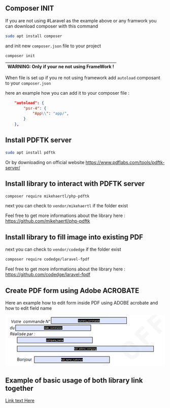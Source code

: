 ## Composer INIT

If you are not using #Laravel as the example above or any framwork you can download composer with this command

```bash
sudo apt install composer
```

and init new `composer.json` file to your project

```shell
composer init
```

| WARNING: Only if your ne not using FrameWork ! |
| ---------------------------------------------- |

When file is set up if you re not using framework add `autoload` composant to your `composer.json`

here an example how you can add it to your composer file :

```json
    "autoload": {
        "psr-4": {
            "App\\": "app/",
        }
    },
```

## Install PDFTK server

```bash
sudo apt install pdftk
```

Or by downloading on official website https://www.pdflabs.com/tools/pdftk-server/

## Install library to interact with PDFTK server

```bash
composer require mikehaertl/php-pdftk
```

next you can check to `vendor/mikehaertl` if the folder exist

Feel free to get more informations about the library here : https://github.com/mikehaertl/php-pdftk

## Install library to fill image into existing PDF

next you can check to `vendor/codedge` if the folder exist

```bash
composer require codedge/laravel-fpdf
```

Feel free to get more informations about the library here : https://github.com/codedge/laravel-fpdf

## Create PDF form using Adobe ACROBATE

Here an example how to edit form inside PDF using ADOBE acrobate and how to edit field name

![alt text](https://github.com/charley04310/Generate-PDF-php/blob/main/data_fields.png)

## Example of basic usage of both library link together

[Link text Here](https://github.com/charley04310/Generate-PDF-php/blob/main/app/Models/GeneratePDF.php)
